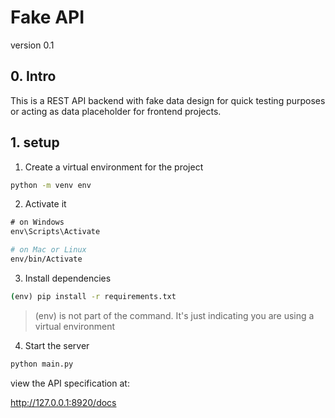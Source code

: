 # Fake API

version 0.1

## 0. Intro

This is a REST API backend with fake data design for quick testing purposes or acting as data placeholder for frontend projects.



## 1. setup

1. Create a virtual environment for the project

```cmd
python -m venv env
```
2. Activate it
```cmd
# on Windows
env\Scripts\Activate
```

```sh
# on Mac or Linux
env/bin/Activate
```

3. Install dependencies

```cmd
(env) pip install -r requirements.txt
```

> (env) is not part of the command. It's just indicating you are using a virtual environment

4. Start the server

```cmd
python main.py
```

view the API specification at:

http://127.0.0.1:8920/docs







